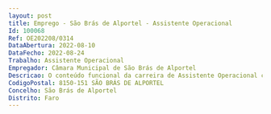 ```yaml
--- 
layout: post
title: Emprego - São Brás de Alportel - Assistente Operacional
Id: 100068
Ref: OE202208/0314
DataAbertura: 2022-08-10
DataFecho: 2022-08-24
Trabalho: Assistente Operacional
Empregador: Câmara Municipal de São Brás de Alportel
Descricao: O conteúdo funcional da carreira de Assistente Operacional constante no anexo à LTFP, complementado pelas seguintes funções  Registar, diariamente, os jornais e revistas em dossiê próprio  Arrumar, diariamente, os jornais e revistas em sala e depósito  Atender e apoiar o público nos diversos setores e serviços  Prestar informações diversas sobre o serviço da biblioteca e outras informações gerais  Atender telefone, registar e reencaminhar chamadas  Apoiar na reprodução, digitalização e encadernação de documentos  Registar os pedidos de empréstimo, renovação, reserva e devolução de documentos em software próprio e em ficha manual  Encaminhar os documentos para os respetivos setores e serviços  Arrumar, alfabeticamente, os vários documentos, nas salas específicas, de acordo com as regras próprias de cada coleção e documento  Elaborar pesquisas informáticas e localizar de documentos, autores e coleções e respetiva localização física  Registar os novos documentos entrados, em livro de registo próprio  Carimbar, etiquetar e manter em bom estado de conservação os documentos  Elaborar listas de documentos em Word e Excel  Apoiar o funcionamento da Biblioteca Itinerante na entrega e recolha de livros, nos diversos espaços e serviços abrangidos por este serviço  Apoiar na montagem de exposições e na organização e desenvolvimento de outros eventos e atividades educativas e culturais, como ateliês infantis, horas do conto, workshops, encontro com escritores, palestras  Apoiar os serviços administrativos na entrega e levantamento de documentos e materiais em diversos locais, bem como aquisições diversas no comércio local para atividades diárias ou ocasionais  Apoiar as atividades diárias de manutenção dos padrões de qualidade, higiene e segurança dos espaços, nomeadamente, a higienização dos equipamentos manuseados pelo público e todos os espaços usados pelo público  Ocasionalmente, poderá exercer outras funções, procedimentos, tarefas ou atribuições que lhe sejam cometidas, por despachos ou por determinação superior.
CodigoPostal: 8150-151 SÃO BRÁS DE ALPORTEL
Concelho: São Brás de Alportel
Distrito: Faro
--- 
```

